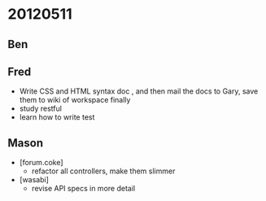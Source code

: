 # 20120511

## Ben



## Fred
- Write CSS and HTML syntax doc , and then mail the docs to Gary, save them to wiki of workspace finally
- study restful
- learn how to write test



## Mason
- [forum.coke]
    - refactor all controllers, make them slimmer
- [wasabi]
    - revise API specs in more detail